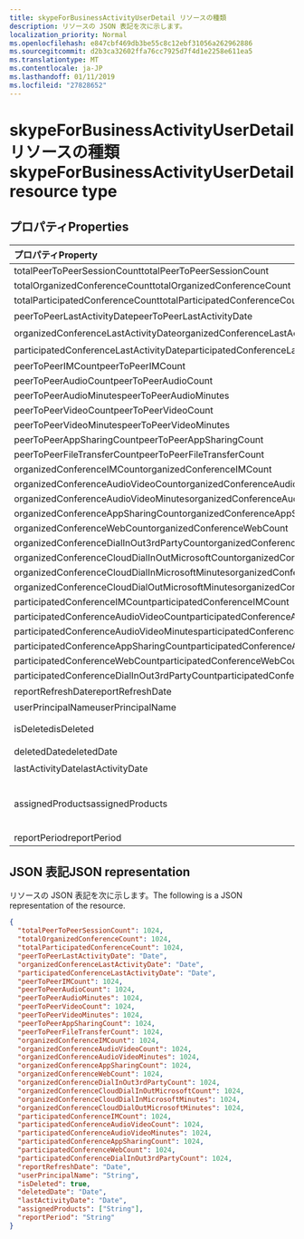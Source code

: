 ```yaml
---
title: skypeForBusinessActivityUserDetail リソースの種類
description: リソースの JSON 表記を次に示します。
localization_priority: Normal
ms.openlocfilehash: e847cbf469db3be55c8c12ebf31056a262962886
ms.sourcegitcommit: d2b3ca32602ffa76cc7925d7f4d1e2258e611ea5
ms.translationtype: MT
ms.contentlocale: ja-JP
ms.lasthandoff: 01/11/2019
ms.locfileid: "27828652"
---
```

# <a name="skypeforbusinessactivityuserdetail-resource-type"></a><span data-ttu-id="6eb4d-103">skypeForBusinessActivityUserDetail リソースの種類</span><span class="sxs-lookup"><span data-stu-id="6eb4d-103">skypeForBusinessActivityUserDetail resource type</span></span>

## <a name="properties"></a><span data-ttu-id="6eb4d-104">プロパティ</span><span class="sxs-lookup"><span data-stu-id="6eb4d-104">Properties</span></span>

| <span data-ttu-id="6eb4d-105">プロパティ</span><span class="sxs-lookup"><span data-stu-id="6eb4d-105">Property</span></span>                                 | <span data-ttu-id="6eb4d-106">種類</span><span class="sxs-lookup"><span data-stu-id="6eb4d-106">Type</span></span>              |
| :--------------------------------------- | :---------------- |
| <span data-ttu-id="6eb4d-107">totalPeerToPeerSessionCount</span><span class="sxs-lookup"><span data-stu-id="6eb4d-107">totalPeerToPeerSessionCount</span></span>              | <span data-ttu-id="6eb4d-108">Int64</span><span class="sxs-lookup"><span data-stu-id="6eb4d-108">Int64</span></span>             |
| <span data-ttu-id="6eb4d-109">totalOrganizedConferenceCount</span><span class="sxs-lookup"><span data-stu-id="6eb4d-109">totalOrganizedConferenceCount</span></span>            | <span data-ttu-id="6eb4d-110">Int64</span><span class="sxs-lookup"><span data-stu-id="6eb4d-110">Int64</span></span>             |
| <span data-ttu-id="6eb4d-111">totalParticipatedConferenceCount</span><span class="sxs-lookup"><span data-stu-id="6eb4d-111">totalParticipatedConferenceCount</span></span>         | <span data-ttu-id="6eb4d-112">Int64</span><span class="sxs-lookup"><span data-stu-id="6eb4d-112">Int64</span></span>             |
| <span data-ttu-id="6eb4d-113">peerToPeerLastActivityDate</span><span class="sxs-lookup"><span data-stu-id="6eb4d-113">peerToPeerLastActivityDate</span></span>               | <span data-ttu-id="6eb4d-114">日付</span><span class="sxs-lookup"><span data-stu-id="6eb4d-114">Date</span></span>              |
| <span data-ttu-id="6eb4d-115">organizedConferenceLastActivityDate</span><span class="sxs-lookup"><span data-stu-id="6eb4d-115">organizedConferenceLastActivityDate</span></span>      | <span data-ttu-id="6eb4d-116">日付</span><span class="sxs-lookup"><span data-stu-id="6eb4d-116">Date</span></span>              |
| <span data-ttu-id="6eb4d-117">participatedConferenceLastActivityDate</span><span class="sxs-lookup"><span data-stu-id="6eb4d-117">participatedConferenceLastActivityDate</span></span>   | <span data-ttu-id="6eb4d-118">日付</span><span class="sxs-lookup"><span data-stu-id="6eb4d-118">Date</span></span>              |
| <span data-ttu-id="6eb4d-119">peerToPeerIMCount</span><span class="sxs-lookup"><span data-stu-id="6eb4d-119">peerToPeerIMCount</span></span>                        | <span data-ttu-id="6eb4d-120">Int64</span><span class="sxs-lookup"><span data-stu-id="6eb4d-120">Int64</span></span>             |
| <span data-ttu-id="6eb4d-121">peerToPeerAudioCount</span><span class="sxs-lookup"><span data-stu-id="6eb4d-121">peerToPeerAudioCount</span></span>                     | <span data-ttu-id="6eb4d-122">Int64</span><span class="sxs-lookup"><span data-stu-id="6eb4d-122">Int64</span></span>             |
| <span data-ttu-id="6eb4d-123">peerToPeerAudioMinutes</span><span class="sxs-lookup"><span data-stu-id="6eb4d-123">peerToPeerAudioMinutes</span></span>                   | <span data-ttu-id="6eb4d-124">Int64</span><span class="sxs-lookup"><span data-stu-id="6eb4d-124">Int64</span></span>             |
| <span data-ttu-id="6eb4d-125">peerToPeerVideoCount</span><span class="sxs-lookup"><span data-stu-id="6eb4d-125">peerToPeerVideoCount</span></span>                     | <span data-ttu-id="6eb4d-126">Int64</span><span class="sxs-lookup"><span data-stu-id="6eb4d-126">Int64</span></span>             |
| <span data-ttu-id="6eb4d-127">peerToPeerVideoMinutes</span><span class="sxs-lookup"><span data-stu-id="6eb4d-127">peerToPeerVideoMinutes</span></span>                   | <span data-ttu-id="6eb4d-128">Int64</span><span class="sxs-lookup"><span data-stu-id="6eb4d-128">Int64</span></span>             |
| <span data-ttu-id="6eb4d-129">peerToPeerAppSharingCount</span><span class="sxs-lookup"><span data-stu-id="6eb4d-129">peerToPeerAppSharingCount</span></span>                | <span data-ttu-id="6eb4d-130">Int64</span><span class="sxs-lookup"><span data-stu-id="6eb4d-130">Int64</span></span>             |
| <span data-ttu-id="6eb4d-131">peerToPeerFileTransferCount</span><span class="sxs-lookup"><span data-stu-id="6eb4d-131">peerToPeerFileTransferCount</span></span>              | <span data-ttu-id="6eb4d-132">Int64</span><span class="sxs-lookup"><span data-stu-id="6eb4d-132">Int64</span></span>             |
| <span data-ttu-id="6eb4d-133">organizedConferenceIMCount</span><span class="sxs-lookup"><span data-stu-id="6eb4d-133">organizedConferenceIMCount</span></span>               | <span data-ttu-id="6eb4d-134">Int64</span><span class="sxs-lookup"><span data-stu-id="6eb4d-134">Int64</span></span>             |
| <span data-ttu-id="6eb4d-135">organizedConferenceAudioVideoCount</span><span class="sxs-lookup"><span data-stu-id="6eb4d-135">organizedConferenceAudioVideoCount</span></span>       | <span data-ttu-id="6eb4d-136">Int64</span><span class="sxs-lookup"><span data-stu-id="6eb4d-136">Int64</span></span>             |
| <span data-ttu-id="6eb4d-137">organizedConferenceAudioVideoMinutes</span><span class="sxs-lookup"><span data-stu-id="6eb4d-137">organizedConferenceAudioVideoMinutes</span></span>     | <span data-ttu-id="6eb4d-138">Int64</span><span class="sxs-lookup"><span data-stu-id="6eb4d-138">Int64</span></span>             |
| <span data-ttu-id="6eb4d-139">organizedConferenceAppSharingCount</span><span class="sxs-lookup"><span data-stu-id="6eb4d-139">organizedConferenceAppSharingCount</span></span>       | <span data-ttu-id="6eb4d-140">Int64</span><span class="sxs-lookup"><span data-stu-id="6eb4d-140">Int64</span></span>             |
| <span data-ttu-id="6eb4d-141">organizedConferenceWebCount</span><span class="sxs-lookup"><span data-stu-id="6eb4d-141">organizedConferenceWebCount</span></span>              | <span data-ttu-id="6eb4d-142">Int64</span><span class="sxs-lookup"><span data-stu-id="6eb4d-142">Int64</span></span>             |
| <span data-ttu-id="6eb4d-143">organizedConferenceDialInOut3rdPartyCount</span><span class="sxs-lookup"><span data-stu-id="6eb4d-143">organizedConferenceDialInOut3rdPartyCount</span></span> | <span data-ttu-id="6eb4d-144">Int64</span><span class="sxs-lookup"><span data-stu-id="6eb4d-144">Int64</span></span>             |
| <span data-ttu-id="6eb4d-145">organizedConferenceCloudDialInOutMicrosoftCount</span><span class="sxs-lookup"><span data-stu-id="6eb4d-145">organizedConferenceCloudDialInOutMicrosoftCount</span></span> | <span data-ttu-id="6eb4d-146">Int64</span><span class="sxs-lookup"><span data-stu-id="6eb4d-146">Int64</span></span>             |
| <span data-ttu-id="6eb4d-147">organizedConferenceCloudDialInMicrosoftMinutes</span><span class="sxs-lookup"><span data-stu-id="6eb4d-147">organizedConferenceCloudDialInMicrosoftMinutes</span></span> | <span data-ttu-id="6eb4d-148">Int64</span><span class="sxs-lookup"><span data-stu-id="6eb4d-148">Int64</span></span>             |
| <span data-ttu-id="6eb4d-149">organizedConferenceCloudDialOutMicrosoftMinutes</span><span class="sxs-lookup"><span data-stu-id="6eb4d-149">organizedConferenceCloudDialOutMicrosoftMinutes</span></span> | <span data-ttu-id="6eb4d-150">Int64</span><span class="sxs-lookup"><span data-stu-id="6eb4d-150">Int64</span></span>             |
| <span data-ttu-id="6eb4d-151">participatedConferenceIMCount</span><span class="sxs-lookup"><span data-stu-id="6eb4d-151">participatedConferenceIMCount</span></span>           | <span data-ttu-id="6eb4d-152">Int64</span><span class="sxs-lookup"><span data-stu-id="6eb4d-152">Int64</span></span>             |
| <span data-ttu-id="6eb4d-153">participatedConferenceAudioVideoCount</span><span class="sxs-lookup"><span data-stu-id="6eb4d-153">participatedConferenceAudioVideoCount</span></span>   | <span data-ttu-id="6eb4d-154">Int64</span><span class="sxs-lookup"><span data-stu-id="6eb4d-154">Int64</span></span>             |
| <span data-ttu-id="6eb4d-155">participatedConferenceAudioVideoMinutes</span><span class="sxs-lookup"><span data-stu-id="6eb4d-155">participatedConferenceAudioVideoMinutes</span></span> | <span data-ttu-id="6eb4d-156">Int64</span><span class="sxs-lookup"><span data-stu-id="6eb4d-156">Int64</span></span>             |
| <span data-ttu-id="6eb4d-157">participatedConferenceAppSharingCount</span><span class="sxs-lookup"><span data-stu-id="6eb4d-157">participatedConferenceAppSharingCount</span></span>   | <span data-ttu-id="6eb4d-158">Int64</span><span class="sxs-lookup"><span data-stu-id="6eb4d-158">Int64</span></span>             |
| <span data-ttu-id="6eb4d-159">participatedConferenceWebCount</span><span class="sxs-lookup"><span data-stu-id="6eb4d-159">participatedConferenceWebCount</span></span>          | <span data-ttu-id="6eb4d-160">Int64</span><span class="sxs-lookup"><span data-stu-id="6eb4d-160">Int64</span></span>             |
| <span data-ttu-id="6eb4d-161">participatedConferenceDialInOut3rdPartyCount</span><span class="sxs-lookup"><span data-stu-id="6eb4d-161">participatedConferenceDialInOut3rdPartyCount</span></span> | <span data-ttu-id="6eb4d-162">Int64</span><span class="sxs-lookup"><span data-stu-id="6eb4d-162">Int64</span></span>             |
| <span data-ttu-id="6eb4d-163">reportRefreshDate</span><span class="sxs-lookup"><span data-stu-id="6eb4d-163">reportRefreshDate</span></span>                        | <span data-ttu-id="6eb4d-164">日付</span><span class="sxs-lookup"><span data-stu-id="6eb4d-164">Date</span></span>              |
| <span data-ttu-id="6eb4d-165">userPrincipalName</span><span class="sxs-lookup"><span data-stu-id="6eb4d-165">userPrincipalName</span></span>                        | <span data-ttu-id="6eb4d-166">String</span><span class="sxs-lookup"><span data-stu-id="6eb4d-166">String</span></span>            |
| <span data-ttu-id="6eb4d-167">isDeleted</span><span class="sxs-lookup"><span data-stu-id="6eb4d-167">isDeleted</span></span>                                | <span data-ttu-id="6eb4d-168">ブール型</span><span class="sxs-lookup"><span data-stu-id="6eb4d-168">Boolean</span></span>           |
| <span data-ttu-id="6eb4d-169">deletedDate</span><span class="sxs-lookup"><span data-stu-id="6eb4d-169">deletedDate</span></span>                              | <span data-ttu-id="6eb4d-170">日付</span><span class="sxs-lookup"><span data-stu-id="6eb4d-170">Date</span></span>              |
| <span data-ttu-id="6eb4d-171">lastActivityDate</span><span class="sxs-lookup"><span data-stu-id="6eb4d-171">lastActivityDate</span></span>                         | <span data-ttu-id="6eb4d-172">日付</span><span class="sxs-lookup"><span data-stu-id="6eb4d-172">Date</span></span>              |
| <span data-ttu-id="6eb4d-173">assignedProducts</span><span class="sxs-lookup"><span data-stu-id="6eb4d-173">assignedProducts</span></span>                         | <span data-ttu-id="6eb4d-174">String コレクション</span><span class="sxs-lookup"><span data-stu-id="6eb4d-174">String collection</span></span> |
| <span data-ttu-id="6eb4d-175">reportPeriod</span><span class="sxs-lookup"><span data-stu-id="6eb4d-175">reportPeriod</span></span>                             | <span data-ttu-id="6eb4d-176">String</span><span class="sxs-lookup"><span data-stu-id="6eb4d-176">String</span></span>            |

## <a name="json-representation"></a><span data-ttu-id="6eb4d-177">JSON 表記</span><span class="sxs-lookup"><span data-stu-id="6eb4d-177">JSON representation</span></span>

<span data-ttu-id="6eb4d-178">リソースの JSON 表記を次に示します。</span><span class="sxs-lookup"><span data-stu-id="6eb4d-178">The following is a JSON representation of the resource.</span></span>

<!-- {
  "blockType": "resource",
  "@odata.type": "microsoft.graph.skypeForBusinessActivityUserDetail"
} -->

```json
{
  "totalPeerToPeerSessionCount": 1024, 
  "totalOrganizedConferenceCount": 1024, 
  "totalParticipatedConferenceCount": 1024, 
  "peerToPeerLastActivityDate": "Date", 
  "organizedConferenceLastActivityDate": "Date", 
  "participatedConferenceLastActivityDate": "Date", 
  "peerToPeerIMCount": 1024, 
  "peerToPeerAudioCount": 1024, 
  "peerToPeerAudioMinutes": 1024, 
  "peerToPeerVideoCount": 1024, 
  "peerToPeerVideoMinutes": 1024, 
  "peerToPeerAppSharingCount": 1024, 
  "peerToPeerFileTransferCount": 1024, 
  "organizedConferenceIMCount": 1024, 
  "organizedConferenceAudioVideoCount": 1024, 
  "organizedConferenceAudioVideoMinutes": 1024, 
  "organizedConferenceAppSharingCount": 1024, 
  "organizedConferenceWebCount": 1024, 
  "organizedConferenceDialInOut3rdPartyCount": 1024, 
  "organizedConferenceCloudDialInOutMicrosoftCount": 1024, 
  "organizedConferenceCloudDialInMicrosoftMinutes": 1024, 
  "organizedConferenceCloudDialOutMicrosoftMinutes": 1024, 
  "participatedConferenceIMCount": 1024, 
  "participatedConferenceAudioVideoCount": 1024, 
  "participatedConferenceAudioVideoMinutes": 1024, 
  "participatedConferenceAppSharingCount": 1024, 
  "participatedConferenceWebCount": 1024, 
  "participatedConferenceDialInOut3rdPartyCount": 1024, 
  "reportRefreshDate": "Date", 
  "userPrincipalName": "String", 
  "isDeleted": true, 
  "deletedDate": "Date", 
  "lastActivityDate": "Date", 
  "assignedProducts": ["String"], 
  "reportPeriod": "String"
}
```

